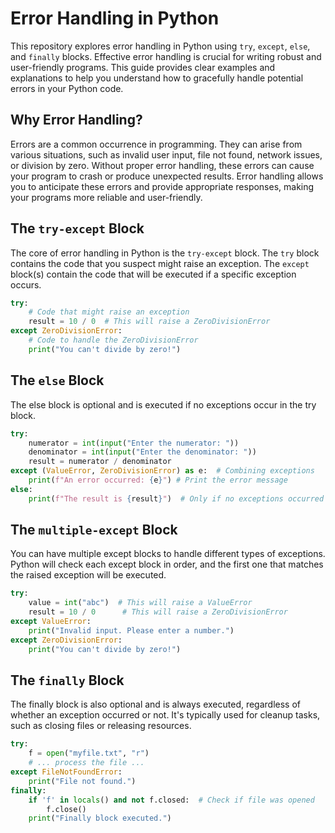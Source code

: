 # Error Handling in Python

This repository explores error handling in Python using `try`, `except`, `else`, and `finally` blocks.  Effective error handling is crucial for writing robust and user-friendly programs.  This guide provides clear examples and explanations to help you understand how to gracefully handle potential errors in your Python code.

## Why Error Handling?

Errors are a common occurrence in programming. They can arise from various situations, such as invalid user input, file not found, network issues, or division by zero.  Without proper error handling, these errors can cause your program to crash or produce unexpected results. Error handling allows you to anticipate these errors and provide appropriate responses, making your programs more reliable and user-friendly.

## The `try-except` Block

The core of error handling in Python is the `try-except` block.  The `try` block contains the code that you suspect might raise an exception.  The `except` block(s) contain the code that will be executed if a specific exception occurs.

```python
try:
    # Code that might raise an exception
    result = 10 / 0  # This will raise a ZeroDivisionError
except ZeroDivisionError:
    # Code to handle the ZeroDivisionError
    print("You can't divide by zero!")
```

## The `else` Block
The else block is optional and is executed if no exceptions occur in the try block.
```python
try:
    numerator = int(input("Enter the numerator: "))
    denominator = int(input("Enter the denominator: "))
    result = numerator / denominator
except (ValueError, ZeroDivisionError) as e:  # Combining exceptions
    print(f"An error occurred: {e}") # Print the error message
else:
    print(f"The result is {result}")  # Only if no exceptions occurred
```

## The `multiple-except` Block
You can have multiple except blocks to handle different types of exceptions.  Python will check each except block in order, and the first one that matches the raised exception will be executed.
```python
try:
    value = int("abc")  # This will raise a ValueError
    result = 10 / 0      # This will raise a ZeroDivisionError
except ValueError:
    print("Invalid input. Please enter a number.")
except ZeroDivisionError:
    print("You can't divide by zero!")
```
## The `finally` Block
The finally block is also optional and is always executed, regardless of whether an exception occurred or not.  It's typically used for cleanup tasks, such as closing files or releasing resources.
```python
try:
    f = open("myfile.txt", "r")
    # ... process the file ...
except FileNotFoundError:
    print("File not found.")
finally:
    if 'f' in locals() and not f.closed:  # Check if file was opened
        f.close()
    print("Finally block executed.")

